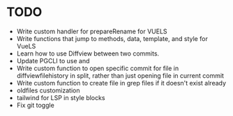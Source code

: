 # TODO

- Write custom handler for prepareRename for VUELS
- Write functions that jump to methods, data, template, and style for VueLS
- Learn how to use Diffview between two commits.
- Update PGCLI to use <C-n> and <C-p>
- Write custom function to open specific commit for file in diffviewfilehistory in split, rather than just opening file in current commit
- Write custom function to create file in grep files if it doesn't exist already
- oldfiles customization
- tailwind for LSP in style blocks
- Fix git toggle
